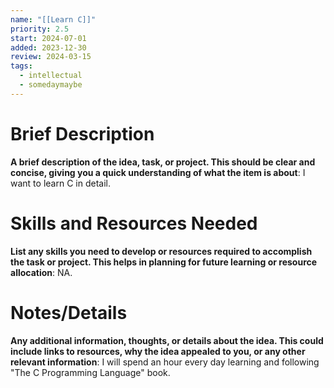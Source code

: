 ```yaml
---
name: "[[Learn C]]"
priority: 2.5
start: 2024-07-01
added: 2023-12-30
review: 2024-03-15
tags:
  - intellectual
  - somedaymaybe
---
```

# Brief Description
**A brief description of the idea, task, or project. This should be clear and concise, giving you a quick understanding of what the item is about**:
I want to learn C in detail.

# Skills and Resources Needed
**List any skills you need to develop or resources required to accomplish the task or project. This helps in planning for future learning or resource allocation**:
NA.

# Notes/Details
**Any additional information, thoughts, or details about the idea. This could include links to resources, why the idea appealed to you, or any other relevant information**:
I will spend an hour every day learning and following "The C Programming Language" book.
